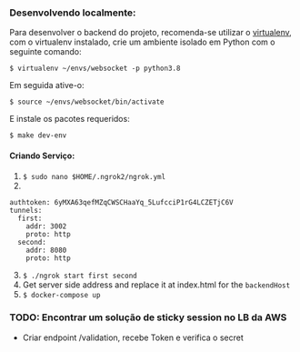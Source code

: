 ### Desenvolvendo localmente:

Para desenvolver o backend do projeto, recomenda-se utilizar o [virtualenv](https://virtualenv.pypa.io/en/latest/installation.html#via-pip), 
com o virtualenv instalado, crie um ambiente isolado em Python com o seguinte comando:

`$ virtualenv ~/envs/websocket -p python3.8`

Em seguida ative-o:

`$ source ~/envs/websocket/bin/activate`

E instale os pacotes requeridos:

`$ make dev-env`

#### Criando Serviço:

1. `$ sudo nano $HOME/.ngrok2/ngrok.yml`
2. 
```
authtoken: 6yMXA63qefMZqCWSCHaaYq_5LufcciP1rG4LCZETjC6V
tunnels:
  first:
    addr: 3002
    proto: http    
  second:
    addr: 8080
    proto: http
```
3. `$ ./ngrok start first second`
4. Get server side address and replace it at index.html for the `backendHost`
5. `$ docker-compose up`

### TODO: Encontrar um solução de sticky session no LB da AWS
* Criar endpoint /validation, recebe Token e verifica o secret
